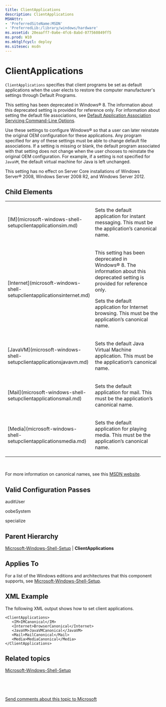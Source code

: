 ```yaml
---
title: ClientApplications
description: ClientApplications
MSHAttr:
- 'PreferredSiteName:MSDN'
- 'PreferredLib:/library/windows/hardware'
ms.assetid: 20eaaff7-0a6e-4fc6-8abd-077560849ff5
ms.prod: W10
ms.mktglfcycl: deploy
ms.sitesec: msdn
---
```


# ClientApplications


`ClientApplications` specifies that client programs be set as default applications when the user elects to restore the computer manufacturer's settings through Default Programs.

This setting has been deprecated in Windows® 8. The information about this deprecated setting is provided for reference only. For information about setting the default file associations, see [Default Application Association Servicing Command-Line Options](http://go.microsoft.com/fwlink/p/?LinkId=247509).

Use these settings to configure Windows® so that a user can later reinstate the original OEM configuration for these applications. Any program specified for any of these settings must be able to change default file associations. If a setting is missing or blank, the default program associated with that setting does not change when the user chooses to reinstate the original OEM configuration. For example, if a setting is not specified for `JavaVM`, the default virtual machine for Java is left unchanged.

This setting has no effect on Server Core installations of Windows Server® 2008, Windows Server 2008 R2, and Windows Server 2012.

## Child Elements


<table>
<colgroup>
<col width="50%" />
<col width="50%" />
</colgroup>
<tbody>
<tr class="odd">
<td><p>[IM](microsoft-windows-shell-setupclientapplicationsim.md)</p></td>
<td><p>Sets the default application for instant messaging. This must be the application’s canonical name.</p></td>
</tr>
<tr class="even">
<td><p>[Internet](microsoft-windows-shell-setupclientapplicationsinternet.md)</p></td>
<td><p>This setting has been deprecated in Windows® 8. The information about this deprecated setting is provided for reference only.</p>
<p>Sets the default application for Internet browsing. This must be the application’s canonical name.</p></td>
</tr>
<tr class="odd">
<td><p>[JavaVM](microsoft-windows-shell-setupclientapplicationsjavavm.md)</p></td>
<td><p>Sets the default Java Virtual Machine application. This must be the application’s canonical name.</p></td>
</tr>
<tr class="even">
<td><p>[Mail](microsoft-windows-shell-setupclientapplicationsmail.md)</p></td>
<td><p>Sets the default application for mail. This must be the application’s canonical name.</p></td>
</tr>
<tr class="odd">
<td><p>[Media](microsoft-windows-shell-setupclientapplicationsmedia.md)</p></td>
<td><p>Sets the default application for playing media. This must be the application’s canonical name.</p></td>
</tr>
</tbody>
</table>

 

For more information on canonical names, see this [MSDN website](http://go.microsoft.com/fwlink/?LinkId=82991).

## Valid Configuration Passes


auditUser

oobeSystem

specialize

## Parent Hierarchy


[Microsoft-Windows-Shell-Setup](microsoft-windows-shell-setup-win7-microsoft-windows-shell-setup.md) | **ClientApplications**

## Applies To


For a list of the Windows editions and architectures that this component supports, see [Microsoft-Windows-Shell-Setup](microsoft-windows-shell-setup-win7-microsoft-windows-shell-setup.md).

## XML Example


The following XML output shows how to set client applications.

``` syntax
<ClientApplications>
   <IM>IMCanonical</IM>
   <Internet>BrowserCanonical</Internet>
   <JavaVM>JavaVMCanonical</JavaVM>
   <Mail>MailCanonical</Mail>
   <Media>MediaCanonical</Media>
</ClientApplications>
```

## Related topics


[Microsoft-Windows-Shell-Setup](microsoft-windows-shell-setup-win7-microsoft-windows-shell-setup.md)

 

 

[Send comments about this topic to Microsoft](mailto:wsddocfb@microsoft.com?subject=Documentation%20feedback%20%5Bp_unattend\p_unattend%5D:%20ClientApplications%20%20RELEASE:%20%2810/3/2016%29&body=%0A%0APRIVACY%20STATEMENT%0A%0AWe%20use%20your%20feedback%20to%20improve%20the%20documentation.%20We%20don't%20use%20your%20email%20address%20for%20any%20other%20purpose,%20and%20we'll%20remove%20your%20email%20address%20from%20our%20system%20after%20the%20issue%20that%20you're%20reporting%20is%20fixed.%20While%20we're%20working%20to%20fix%20this%20issue,%20we%20might%20send%20you%20an%20email%20message%20to%20ask%20for%20more%20info.%20Later,%20we%20might%20also%20send%20you%20an%20email%20message%20to%20let%20you%20know%20that%20we've%20addressed%20your%20feedback.%0A%0AFor%20more%20info%20about%20Microsoft's%20privacy%20policy,%20see%20http://privacy.microsoft.com/default.aspx. "Send comments about this topic to Microsoft")





